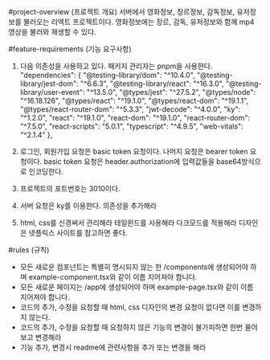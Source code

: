 #project-overview (프로젝트 개요)
서버에서 영화정보, 장르정보, 감독정보, 유저정보를 불러오는 리엑트 프로젝트이다.
영화정보에는 장르, 감독, 유저정보와 함께 mp4 영상을 불러와 재생할 수 있다.

#feature-requirements (기능 요구사항)

1. 다음 의존성을 사용하고 있다. 패키지 관리자는 pnpm을 사용한다.
"dependencies": {
    "@testing-library/dom": "^10.4.0",
    "@testing-library/jest-dom": "^6.6.3",
    "@testing-library/react": "^16.3.0",
    "@testing-library/user-event": "^13.5.0",
    "@types/jest": "^27.5.2",
    "@types/node": "^16.18.126",
    "@types/react": "^19.1.0",
    "@types/react-dom": "^19.1.1",
    "@types/react-router-dom": "^5.3.3",
    "jwt-decode": "^4.0.0",
    "ky": "^1.2.0",
    "react": "^19.1.0",
    "react-dom": "^19.1.0",
    "react-router-dom": "^7.5.0",
    "react-scripts": "5.0.1",
    "typescript": "^4.9.5",
    "web-vitals": "^2.1.4"
  },

2. 로그인, 회원가입 요청은 basic token 요청이다. 나머지 요청은 bearer token 요청이다.
basic token 요청은 header.authorization에 입력값들을 base64방식으로 인코딩한다.

3. 프로젝트의 포트번호는 3010이다.

4. 서버 요청은 ky를 이용한다. 의존성을 추가해라

5. html, css를 신경써서 관리해라
테일윈드를 사용해라
다크모드를 적용해라
디자인은 넷플릭스 사이트를 참고하면 좋다.

#rules (규칙)
- 모든 새로운 컴포넌트는 특별히 명시되지 않는 한 /components에 생성되어야 하며 example-component.tsx와 같이 이름 지어져야 합니다.
- 모든 새로운 페이지는 /app에 생성되어야 하며 example-page.tsx와 같이 이름 지어져야 합니다.
- 코드의 추가, 수정을 요청할 때 html, css 디자인의 변경 요청이 없다면 이를 변경하지 않는다.
- 코드의 추가, 수정을 요청할 때 요청하지 않은 기능의 변경이 불가피하면 한번 물어보고 변경해라
- 기능 추가, 변경시 readme에 관련사항을 추가 또는 변경을 해라